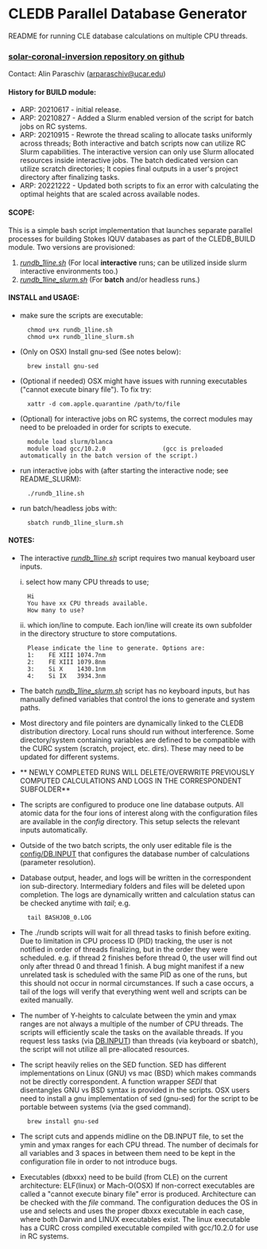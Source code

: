 # **CLEDB Parallel Database Generator**

README for running CLE database calculations on multiple CPU threads.

### [solar-coronal-inversion repository on github](https://github.com/arparaschiv/solar-coronal-inversion/)

Contact: Alin Paraschiv (arparaschiv@ucar.edu)

#### **History for BUILD module:**

- ARP: 20210617 - initial release. 
- ARP: 20210827 - Added a Slurm enabled version of the script for batch jobs on RC systems.
- ARP: 20210915 - Rewrote the thread scaling to allocate tasks uniformly across threads; Both interactive and batch scripts now can utilize RC Slurm capabilities. The interactive version can only use Slurm allocated resources inside interactive jobs. The batch dedicated version can utilize scratch directories; It copies final outputs in a user's project directory after finalizing tasks.
- ARP: 20221222 - Updated both scripts to fix an error with calculating the optimal heights that are scaled across available nodes. 

#### **SCOPE:**

This is a simple bash script implementation that launches separate parallel processes for building Stokes IQUV databases as part of the CLEDB_BUILD module.
Two versions are provisioned:

1. *[rundb_1line.sh](./rundb_1line.sh)*    (For local **interactive** runs; can be utilized inside slurm interactive environments too.)
2. *[rundb_1line_slurm.sh](./rundb_1line_slurm.sh)*    (For **batch** and/or headless runs.)

#### **INSTALL and USAGE:**

- make sure the scripts are executable:

        chmod u+x rundb_1line.sh
        chmod u+x rundb_1line_slurm.sh

- (Only on OSX) Install gnu-sed (See notes below):

        brew install gnu-sed

- (Optional if needed) OSX might have issues with running executables ("cannot execute binary file").
To fix try:

        xattr -d com.apple.quarantine /path/to/file

- (Optional) for interactive jobs on RC systems, the correct modules may need to be preloaded in order for scripts to execute. 

        module load slurm/blanca
        module load gcc/10.2.0                (gcc is preloaded automatically in the batch version of the script.)

- run interactive jobs with (after starting the interactive node; see README_SLURM):

        ./rundb_1line.sh

- run batch/headless jobs with:

        sbatch rundb_1line_slurm.sh

#### **NOTES:**

- The interactive *[rundb_1line.sh](./rundb_1line.sh)* script requires two manual keyboard user inputs.

    i. select how many CPU threads to use; 

        Hi 
        You have xx CPU threads available.
        How many to use?

    ii. which ion/line to compute. Each ion/line will create its own subfolder in the directory structure to store computations.

        Please indicate the line to generate. Options are:
        1:    FE XIII 1074.7nm
        2:    FE XIII 1079.8nm
        3:    Si X    1430.1nm
        4:    Si IX   3934.3nm

- The batch *[rundb_1line_slurm.sh](./rundb_1line_slurm.sh)* script has no keyboard inputs, but has manually defined variables that control the ions to generate and system paths.

- Most directory and file pointers are dynamically linked to the CLEDB distribution directory. Local runs should run without interference. Some directory/system containing variables are defined to be compatible with the CURC system (scratch, project, etc. dirs). These may need to be updated for different systems.

- ** NEWLY COMPLETED RUNS WILL DELETE/OVERWRITE PREVIOUSLY COMPUTED CALCULATIONS AND LOGS IN THE CORRESPONDENT SUBFOLDER**

- The scripts are configured to produce one line database outputs. All atomic data for the four ions of interest along with the configuration files are available in the *config* directory. This setup selects the relevant inputs automatically.

- Outside of the two batch scripts, the only user editable file is the [config/DB.INPUT](./config/DB.INPUT) that configures the database number of calculations (parameter resolution).

- Database output, header, and logs will be written in the correspondent ion sub-directory. Intermediary folders and files will be deleted upon completion. The logs are dynamically written and calculation status can be checked anytime with *tail*; e.g.

        tail BASHJOB_0.LOG 

- The ./rundb scripts will wait for all thread tasks to finish before exiting.
Due to limitation in CPU process ID (PID) tracking, the user is not notified in order of threads finalizing, but in the order they were scheduled. e.g. if thread 2 finishes before thread 0, the user will find out only after thread 0 and thread 1 finish. A bug might manifest if a new unrelated task is scheduled with the same PID as one of the runs, but this should not occur in normal circumstances. If such a case occurs, a tail of the logs will verify that everything went well and scripts can be exited manually.

- The number of Y-heights to calculate between the ymin and ymax ranges are not always a multiple of the number of CPU threads.
The scripts will efficiently scale the tasks on the available threads. If you request less tasks (via [DB.INPUT](./config/DB.INPUT)) than threads (via keyboard or sbatch), the script will not utilize all pre-allocated resources.

- The script heavily relies on the SED function. 
SED has different implementations on Linux (GNU) vs mac (BSD) which makes commands not be directly correspondent. A function wrapper *SEDI* that disentangles GNU vs BSD syntax is provided in the scripts. OSX users need to install a gnu implementation of sed (gnu-sed) for the script to be portable between systems (via the gsed command).

        brew install gnu-sed

- The script cuts and appends midline on the DB.INPUT file, to set the ymin and ymax ranges for each CPU thread.
The number of decimals for all variables and 3 spaces in between them need to be kept in the configuration file in order to not introduce bugs.

- Executables (dbxxx) need to be build (from CLE) on the current architecture: ELF(linux) or Mach-O(OSX) 
If non-correct executables are called a "cannot execute binary file" error is produced. Architecture can be checked with the *file* command. The configuration deduces the OS in use and selects and uses the proper dbxxx executable in each case, where both Darwin and LINUX executables exist. The linux executable has a CURC cross compiled executable compiled with gcc/10.2.0 for use in RC systems.





